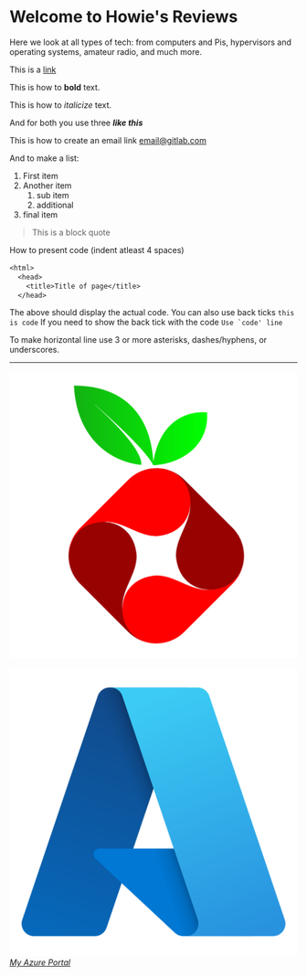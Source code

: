 # Welcome to Howie's Reviews

Here we look at all types of tech: from computers and Pis, hypervisors and operating systems, amateur radio, and much more.

This is a [link](http://google.com)

This is how to **bold** text.

This is how to *italicize* text.

And for both you use three ***like this***

This is how to create an email link [email@gitlab.com](mailto:email@gitlab.com)

And to make a list:
1. First item
2. Another item
   1. sub item
   2. additional
3. final item

> This is a block quote

How to present code (indent atleast 4 spaces)

    <html>
      <head>
        <title>Title of page</title>
      </head>

The above should display the actual code.
You can also use back ticks `this is code`
If you need to show the back tick with the code ``Use `code' line``

To make horizontal line use 3 or more asterisks, dashes/hyphens, or underscores.
___





![This is an image](/images/pihole.png "Pi-Hole logo")

[![Microsoft Azure](/images/azure.png "Azure")*My Azure Portal*](https://portal.azure.com/#home)



